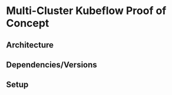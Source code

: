 # Multi-Cluster Kubeflow Proof of Concept
## Architecture
<!-- TODO: -->

## Dependencies/Versions
<!-- TODO: -->

## Setup
<!-- TODO: -->
